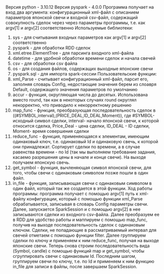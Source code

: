 Версия python - 3.10.12
Версия pyspark - 4.0.0
Программа получает на вход два аргумента: конфигурационный xml-файл с описанием параметров японской свечи и входной csv-файл, содержащий совокупность сделок через через параметры программы, т.е. как argv[1] и argv[2] соответственно
Используемые библиотеки:
1) sys - для считывания входных параметров как argv[1] и argv[2] соответственно
2) pyspark - для обработки RDD сделок
3) xml.etree.ElementTree - для парсинга входного xml-файла
4) datetime - для удобной обработки времени сделок и начала свечей
5) csv - для обработки csv файла
6) os - для создания файлов, содержащих выходные японские свечи
7) pyspark.sql - для импорта spark-сессии
Пользовательские функции:
1) xml_Parse - считывает конфигурационный xml-файл, парсит его, заполняя словарь Config, недостающие значения берем из слоавря Default, содержащего значения параметров по умолчанию
2) accur - функция, округляющая числа до десятых. Использована вместо round, так как в некоторых случаях round округлял некорректно, что приводило к некорректному решению
3) map_func - функция, преобразующая последовательность сделок в ((#SYMBOL,interval),(PRICE_DEAL,ID_DEAL,Moment)), где #SYMBOL- исходный символ сделки, interval- начало японской свечи, к которой относится сделка, Price_Deal - цена сделки, ID_DEAL - ID сделки, Moment- время совершения сделки
4) reduce_func - функция, применяющаяся к элементам, имеющим одинаковый ключ, т.е. одинаковый Id и одинаковую свечь, к которой они принадлежат. Сортирует сделки по времени, а в случае равенства времени - по Id (так мы выполняем требование задания, касаемо разрешения цены в начале и конце свечи). На выходе получаем японскую свечь.
5) get_symbol - функция, вычленяющая символ японской свечи, для того, чтобы свечи с одинаковым символом позже пошли в один файл.
6) in_file - функция, записывающая свечи с одинаковым символом в один файл, который так же создается в этой функции.
Ход работы программы: программа получает с помощью argv[1] путь к xml-файлу конфигурации, который с помощью функции xml_Parse обрабатывается, записывая в словарь Config параметры свечи. Далее, запускается SparkSession и с помощью argv[2] в нее записываются сделки из входного csv-файла.
Далее преобразуем ее в RDD для удобство работы и маппируем с помощью map_func, получив на выходе последовательность сделок с одинаковым ключом. Сделки, не попадающие в рассматриваемый интервал для свечей отметаем с помощью функции filter. Далее группируем сделки по ключу и применяем к ним reduce_func, получая на выходе японские свечи.
Теперь снова строим последовательность вида (Symbol, candle) с помощью функций map и get_symbol, чтобы сгруппировать свечи с одинаковым Id. Последним шагом, группируем свечи по ключу, т.е. по Id и применяем к ним функцию in_file для записи в файлы, после завершаем SparkSession.     
